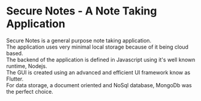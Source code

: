 # Secure Notes - A Note Taking Application
<p>Secure Notes is a general purpose note taking application.<br>
The application uses very minimal local storage because of it being cloud based.<br>
The backend of the application is defined in Javascript using it's well known runtime, Nodejs.<br>
The GUI is created using an advanced and efficient UI framework know as Flutter.<br>
For data storage, a document oriented and NoSql database, MongoDb was the perfect choice.
</p>
